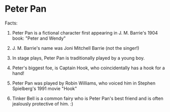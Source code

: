 # Peter Pan

Facts:

1. Peter Pan is a fictional character first appearing in J. M. Barrie's 1904 book: "Peter and Wendy"

2. J. M. Barrie's name was Joni Mitchell Barrie (not the singer!)

3. In stage plays, Peter Pan is traditionally played by a young boy.

4. Peter's biggest foe, is Captain Hook, who coincidentally has a hook for a hand! 

5. Peter Pan was played by Robin Williams, who voiced him in Stephen Spielberg's 1991 movie "Hook"

6. Tinker Bell is a common fairy who is Peter Pan's best friend and is often jealously protective of him. :)
